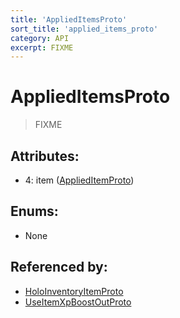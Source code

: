 ```yaml
---
title: 'AppliedItemsProto'
sort_title: 'applied_items_proto'
category: API
excerpt: FIXME
---
```


# AppliedItemsProto

> FIXME

## Attributes:

- 4: item ([AppliedItemProto](../AppliedItemProto/)) 

## Enums:

- None

## Referenced by:

- [HoloInventoryItemProto](../HoloInventoryItemProto/)
- [UseItemXpBoostOutProto](../UseItemXpBoostOutProto/)
